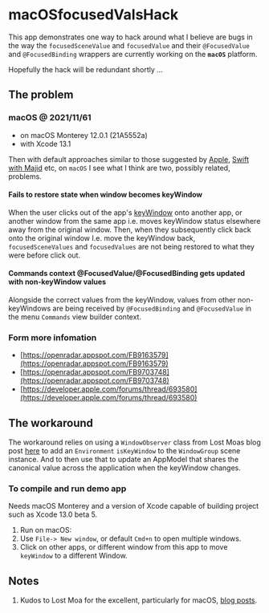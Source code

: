 #  macOSfocusedValsHack

This app demonstrates one way to hack around what I believe are bugs in the way the `focusedSceneValue` and `focusedValue` and their `@FocusedValue` and `@FocusedBinding` wrappers are currently working on the **`macOS`** platform.

Hopefully the hack will be redundant shortly ...

## The problem
### macOS @ 2021/11/61
- on macOS Monterey 12.0.1 (21A5552a)
- with Xcode  13.1

Then with default approaches similar to those suggested by [Apple](https://developer.apple.com/documentation/swiftui/view/focusedscenevalue(_:_:)),  [Swift with Majid](https://swiftwithmajid.com/2021/03/03/focusedvalue-and-focusedbinding-property-wrappers-in-swiftui/)  etc, on `macOS` I see what I think are two, possibly related, problems.



#### Fails to restore state when window becomes keyWindow
When the user clicks out of the app's [keyWindow](https://developer.apple.com/documentation/appkit/nsapplication/1428406-keywindow) onto another app, or another window from the same app i.e. moves keyWindow status elsewhere away from the original window. Then, when they subsequently click back onto the original window I.e. move the keyWindow back, `focusedSceneValues` and `focusedValues` are not being restored to what they were before click out.



#### Commands context @FocusedValue/@FocusedBinding gets updated with non-keyWindow values
Alongside the correct values from the keyWindow, values from other non-keyWindows are being received by `@FocusedBinding` and `@FocusedValue` in the menu `Commands` view builder context.


### Form more infomation

- [https://openradar.appspot.com/FB9163579](https://openradar.appspot.com/FB9163579)
- [https://openradar.appspot.com/FB9703748](https://openradar.appspot.com/FB9703748)
- [https://developer.apple.com/forums/thread/693580](https://developer.apple.com/forums/thread/693580) 

## The workaround
The workaround relies on using a `WindowObserver` class from Lost Moas blog post [here](https://lostmoa.com/blog/ReadingTheCurrentWindowInANewSwiftUILifecycleApp/) to  add an `Environment` `isKeyWindow` to the `WindowGroup` scene instance. And to then use that to update an AppModel that
shares the canonical value across the application when the keyWindow changes.



### To compile and run demo app
Needs macOS Monterey and a version of Xcode capable of building project such as Xcode  13.0 beta 5.
 
1. Run on macOS:
1. Use `File-> New window`, or default `Cmd+n` to open multiple windows.
2. Click on other apps, or different window from this app to move `keyWindow` to a different Window. 

## Notes
1. Kudos to Lost Moa for the excellent, particularly for macOS, [blog posts](https://lostmoa.com/blog/).

